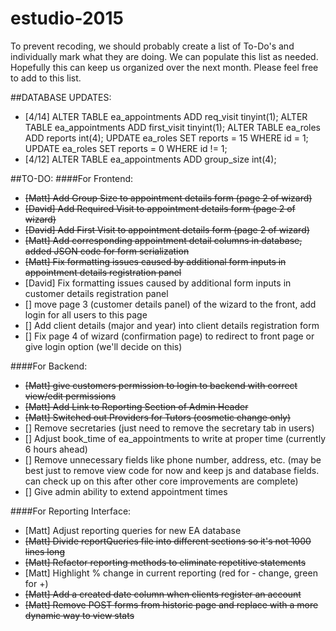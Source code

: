 # estudio-2015
To prevent recoding, we should probably create a list of To-Do's and individually mark what they are doing.  We can populate this list as needed.  Hopefully this can keep us organized over the next month.  Please feel free to add to this list. 

##DATABASE UPDATES:
* [4/14] ALTER TABLE ea_appointments ADD req_visit tinyint(1);
  ALTER TABLE ea_appointments ADD first_visit tinyint(1);
  ALTER TABLE ea_roles ADD reports int(4);
  UPDATE ea_roles SET reports = 15 WHERE id = 1;
  UPDATE ea_roles SET reports = 0 WHERE id != 1;
* [4/12] ALTER TABLE ea_appointments ADD group_size int(4);
  

##TO-DO:
####For Frontend:
* ~~[Matt] Add Group Size to appointment details form (page 2 of wizard)~~
* ~~[David] Add Required Visit to appointment details form (page 2 of wizard)~~
* ~~[David] Add First Visit to appointment details form (page 2 of wizard)~~ 
* ~~[Matt] Add corresponding appointment detail columns in database, added JSON code for form serialization~~
* ~~[Matt] Fix formatting issues caused by additional form inputs in appointment details registration panel~~
* [David] Fix formatting issues caused by additional form inputs in customer details registration panel
* [] move page 3 (customer details panel) of the wizard to the front, add login for all users to this page
* [] Add client details (major and year) into client details registration form
* [] Fix page 4 of wizard (confirmation page) to redirect to front page or give login option (we'll decide on this) 


####For Backend:
* ~~[Matt] give customers permission to login to backend with correct view/edit permissions~~
* ~~[Matt] Add Link to Reporting Section of Admin Header~~
* ~~[Matt] Switched out Providers for Tutors (cosmetic change only)~~
* [] Remove secretaries (just need to remove the secretary tab in users)
* [] Adjust book_time of ea_appointments to write at proper time (currently 6 hours ahead)
* [] Remove unnecessary fields like phone number, address, etc. (may be best just to remove view code for now and keep js and database fields. can check up on this after other core improvements are complete)
* [] Give admin ability to extend appointment times


####For Reporting Interface:
* [Matt] Adjust reporting queries for new EA database
* ~~[Matt] Divide reportQueries file into different sections so it's not 1000 lines long~~
* ~~[Matt] Refactor reporting methods to eliminate repetitive statements~~
* [Matt] Highlight % change in current reporting (red for - change, green for +)
* ~~[Matt] Add a created date column when clients register an account~~
* ~~[Matt] Remove POST forms from historic page and replace with a more dynamic way to view stats~~
